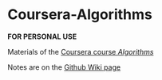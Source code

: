 # Coursera-Algorithms

**FOR PERSONAL USE**

Materials of the [Coursera course *Algorithms*](https://www.coursera.org/learn/algorithms-part1)

Notes are on the [Github Wiki page](https://github.com/SaoYan/Coursera-Algorithms/wiki)

